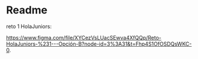 # Readme

reto 1 HolaJuniors:

 <https://www.figma.com/file/XYCezVsLUacSEwva4XfQQp/Reto-HolaJuniors-%231---Opción-B?node-id=3%3A31&t=Fhp4S1OfOSDQsWKC-0>.
